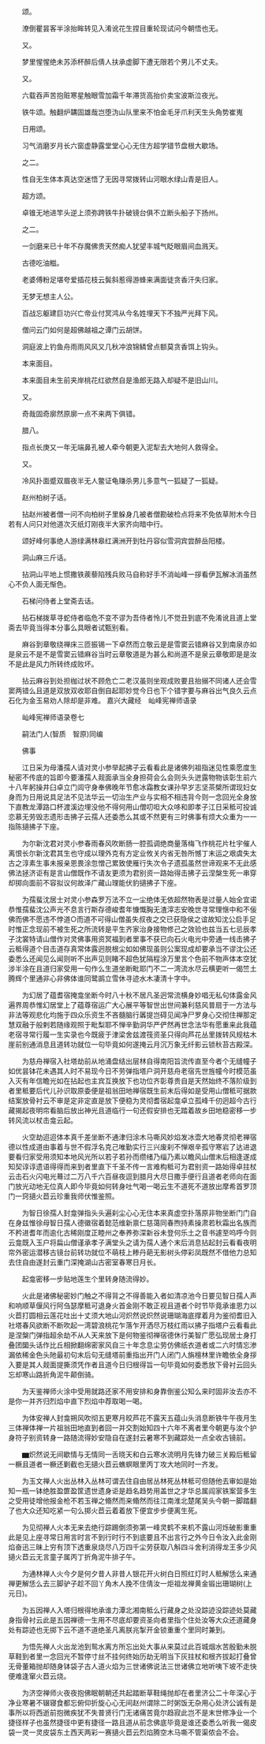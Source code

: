 <!-- { "loadSidebar": true } -->
　　颂。

　　潦倒瞿昙客半涂抬眸转见入淆讹花生捏目重轮现试问今朝悟也无。

　　又。

　　梦里惺惺绝未苏添杯醉后倩人扶承虚脚下遭无限若个男儿不丈夫。

　　又。

　　六载吞声苦抱赃寒星触眼雪加霜千年滞货高抬价卖宝波斯泣夜光。

　　铁牛颂。触翻炉韝固雄哉岂堕沩山队里来不怕金毛牙爪利天生头角势崔嵬

　　日用颂。

　　习气消磨岁月长六窗虚静露堂堂心心无住方超学错节盘根大歇场。

　　之二。

　　性自无生体本真达空迷悟了无因寻常拨转山河眼水绿山青是旧人。

　　超方颂。

　　卓锥无地进竿头逆上须弥跨铁牛扑破镜台俱不立断头船子下扬州。

　　之二。

　　一剑磨来已十年不存魔佛贵天然痴人犹望丰城气眨眼眉间血溅天。

　　古德吃油糍。

　　老婆傅粉足堪夸爱插花枝云鬓斜惹得游蜂来满面徒贪香汗失归家。

　　无梦无想主人公。

　　百战忘躯建巨功兴亡帝业付冥鸿从今名姓埋天下不独严光拜下风。

　　僧问云门如何是超佛越祖之谭门云胡饼。

　　洞庭波上钓鱼舟雨雨风风又几秋冲浪锦鳞曾点额莫贪香饵上钩头。

　　本来面目。

　　本来面目未生前夹岸桃花红欲然自是渔郎无路入却疑不是旧山川。

　　又。

　　奇哉固奇廓然原廓一点不来两下俱错。

　　腊八。

　　指点长庚又一年无端鼻孔被人牵今朝更入泥犁去大地何人救得全。

　　又。

　　冷风扑面蹙双眉夜半无人鳖证龟赚杀男儿多意气一狐疑了一狐疑。

　　赵州柏树子话。

　　拈赵州被者僧一问不向柏树子里躲身几被者僧勘破检点将来不免依草附木今日若有人问只对他道次灭纸灯刚夜半大家齐向暗中行。

　　颂好峰何事绝人游绿满林皋红满洲开到牡丹容似雪洞宾尝醉岳阳楼。

　　洞山麻三斤话。

　　拈洞山平地上惯撒铁蒺藜陷残兵败马自称好手不消屾峰一拶看伊瓦解冰消虽然心不负人面无惭色。

　　石梯问侍者上堂斋去话。

　　拈石梯拨草寻蛇侍者临危不变不谬为吾侍者怜儿不觉丑到底不免淆讹且道上堂斋去毕竟当得本分事么具眼者试甄别看。

　　麻谷到章敬绕禅床三匝振锡一下卓然而立敬云是是雪窦云错麻谷又到南泉亦如是泉云不是不是雪窦云错麻谷当时云章敬道是为甚么和尚道不是泉云章敬即是是汝不是此是风力所转终成败坏。

　　拈云麻谷到处担枷过状不顾危亡二老汉虽则坐观成败要且抬搦不同诸人还会雪窦两错么且道是双放双收耶自倒自起耶妙觉今日也下个错字要与麻谷出气良久云点石化为金玉易劝人除却是非难。
嘉兴大藏经　屾峰宪禅师语录


　　屾峰宪禅师语录卷七

　　嗣法门人(智质　智原)同编

　　佛事

　　江日采为母潘孺人请对灵小参举起拂子云看看此是诸佛列祖指迷见性乘愿度生秘密不传底的旨即今要潘孺人觌面承当全身担荷会么会则头头迸露物物该彰生前六十八年躬操井臼卓立门闾守身奉佛晚年节愈冰霜教女课孙早岁志坚茶檗所谓现妇女身而为日用说具足法不见法华云一切治生产业与实相不相违背今则一念回光全身放下直教龙潭路口杯渡溪边埋没他不得何用山僧叨呾大众哆和即孝子江日采秪可投诚恋慕无劳毁志遗形击拂子云孺人还委悉么其或不然更有三时佛事有烦大众重为一一指陈擿拂子下座。

　　为尔新沈君对灵小参春雨春风吹断肠一腔孤调绝商量落梅飞作桃花片杜宇催人离恨长尔新沈君其生也守成以理外克有方定业攸关内省无咎所憾丁末运之艰虞失太古之淳素生事未报亲恩畏涂忽憎己累致使雁行失次令子遗孤虽然世谛观来不无此感佛法拯济讵有是言山僧既作不请友更须为君别资一路始得击拂子云涅槃生死一串穿却掷向面前不容拟议何故泽广藏山理能伏豹擿拂子下座。

　　为孺蜚沈居士对灵小参森罗万法不立一尘绝体无依超然物表是过量人始全宜诺恭惟孺蜚沈公声光不息言行斯存德峻耆年慷慨胸无渣滓志安晚世寻常理惬中和不佞佛而佛不愿违不悖道○而道不可得山僧虽失叔夜之交已获隐侯之谊故知沈公启手足时惟正念现前不被生死之所流转是平生齐家治身接物修己之效验也兹当五七忌辰孝子沈裳特请山僧作对灵佛事用资冥福到者里事不获已向石火电光中旁通一线击拂子云秪得道个目击道存真常体露迥脱根尘如如佛现虽则公案现成却要承当不谬沈公还委悉么还闻见么闻则听不出声见则睹不超色犹隔程涂万里言个色前不物声体本空犹涉半涂在且道归家受用一句作么生道坐断毗耶门不二一湾流水尽云横更听一偈竺土腾辉个里通非心非佛体谁同鹭鹚立雪休寻迹水木凄清十字中。

　　为幻居了蕴耆宿掩龛坐断今时八十秋不居凡圣迥常流横身妙唱无私句体露金风遍界周恭惟幻居堂上了蕴尊宿运广大心展平等智世出世间兼利慈风普扇于一方法与非法等观悲化均施于四众乐资生不吝髓脑行羼提岂碍见闻净尸罗身心交彻住禅那定慧双融于般剌若随缘观照于毗梨耶不惮辛勤洞华严俨然再世念法华有愿重来此我蕴老宿寻常行履一生实录也今既疲于津梁舍兹渡筏资圣只得向芦花丛里拨转风规枯木崖前别通消息且道转功就位一句毕竟如何遂掩云月沉万象无纤影云锁秋苔古殿深。

　　为慈舟禅宿入社塔劫前从地涌盘结出层林自得南阳旨流传直至今者个无缝幢子如优昙钵花未遇其人时不易现今日不劳弹指塔户洞开慈舟老宿先世旌幢今时模范虽入灭有年信瞻光如在拈起也主宾互换放下也功位齐彰尊贵自是天然始终不落阶级到者里秪要后代儿孙识取原委便是祖翁田地禅宿既生前末后得如是受用山僧秪可据款结案放骨衬云不审是定非定直是放下便稳为灵彻耆宿起龛卓立孤峰千仞迥超今古行藏揭起夜明帘看脑后放出神光且道临行一句还假安排也无踏着故乡田地稳密移一步转风流以杖击龛云起。

　　火空劫迢迢体本真千差坐断不通津归涂木马嘶风妙焰发冰壶大地春灵彻老禅宿德以性成道由事着与世不假浮名克己唯勤实行三兴废刹不惮艰辛孤守寒岩了达进退要看归家受用须知本地风光所以若子若孙而缵绪乃缁乃素以瞻风山僧末后相逢遂成知契谆谆遗语得得而来到者里直下千圣不传一言难构秪可为君别资一路始得卓拄杖云击石火闪电光蓦过二万八千六百昼夜逗到腊月大尽日撒手便行且道者老师向在面门放光动地无位真人即今毕竟如何转身吐气喝一喝云生不道死不道放出摩希首罗顶门一窍擿火苣云珍重我师伏惟鉴照。

　　为智日徐孺人封龛弹指头头遍刹尘心心无住本来真虚空扑落原非物坐断门门自在身兹惟徐母智日孺人德徽宿着懿范维新禀仁慈蔼同春煦持素操肃若秋霜出名族而不矜进耆年而逾化古稀刚度正睦州之奉养弥深新谷未登何乐土之音书遽至呜呼今则云龛既入玉户将扁山僧谨承孝子满堂头之请为孺人通个末后消息拈起封云看看夜明帘外密运潜移古镜台前转功就位不萌枝上糁丹葩无影树头停彩凤既然不借他力总知去住自由遂封云重门深掩湖山古密室春寒日月长。

　　起龛密移一步贴地莲生个里转身随流得妙。

　　火此是诸佛秘密妙门触之不得背之不得善能入者如清凉池今日要见智日孺人声和响顺草偃风行阿刍瑟摩秪可退身火首金刚不敢正视且道者个时节毕竟承谁恩力以火苣打圆相云莲花吐出十丈须大地山河炽然说炽然说珊瑚海底撑着月为鉴彻耆旧入社塔春风欲断不断吹起一湾碧浪桃花乍落乍开洒尽万枝红雨以拂子指塔户云看看此是涅槃门弹指超余劫不从人天来放下是何物鉴彻禅宿德休行美智广愿弘现居士身打叠团圞头话作比丘相掀翻绵密家风自三十年念息尘劳仿佛纸衣道者或二六时情忘渗漏依稀金色头阤最初句末后句无缝塔前重指出开门人闭门人旃檀林里许瞻依全身拶入要是其人觌面提撕须凭作者且道今日归根得旨一句毕竟如何委悉放下骨衬云回头忘却寒山路折角泥牛颠倒骑。

　　为天鉴禅师火涂中受用就路还家不用安排和身靠倒鉴公知么来时固非汝去亦不是你一并齐归烈焰中直下烈焰中荐取喝一喝。

　　为体安禅人封龛朔风吹彻五更寒月皎芦花不露天五蕴山头消息断铁牛午夜月生三体禅体禅一片祖翁田地直到者回一并交割始知四十六年不离者里今朝更与汝个护身符子别资转身一路随流得妙安隐自在遂封云暑寒不到藏踪处一点全收古镜前。

　　▆炽然说无间歇情与无情同一舌晓天和白云寒水流明月先锋力破三关殿后秪留一橛且道者一橛还剿截也无擿火苣云蟭螟眼里丙丁攻大地同时一齐发。

　　为玉文禅人火出丛林入丛林可谓去住自由居丛林死丛林秪可但随他去审如是始知一瓶一钵绝胜盈篚盈筐遗世遗身讵是趋名趋势用盖世之才华总属阎家铁案营多生之受用徒增他报金枪不若玉禅之翛然而来翛然而往江南淮北楚尾吴头今朝一脚踏翻了也大众还知吃紧一句么掷火苣云着着放下便宜步步便离生死。

　　为见彻禅人火本无来去绝行踪踢倒须弥第一峰灵鹤不来机不露山河烁破影重重此是见上座寻常日用言时言不到行时行不到底要且不出言行之外今日令汝入此金刚焰奋迅三昧上穷有顶下透重泉烧尽八万四千尘劳获取八斛四斗舍利消得龙王多少风擿火苣云无言童子属丙丁折角泥牛排子午。

　　为通林禅人火今夕是何夕昔人非昔人银花开火树白日照红灯时人秪解恁么来通禅更解恁么去三脚驴子趁不回丫角木人挽不住倩汝一炬祖龙禅黄金锻出珊瑚树(上元日)。

　　为五因禅人入塔归根得地承谁力潭北湘南秪么行藏身之处没踪迹没踪迹处莫藏身指骨衬云此是五因禅德一生用不尽底却要资圣向者里指个住处汝等大众还道藏身处有踪迹也无掷下云不道不道绝圣凡离朕兆掣开金锁重重个里同时兼到。

　　为悟先禅人火出龙池到鸳水离方所忘出处大事从来莫过此百城烟水苦殷勤未脱草鞋到者里一念回光不暂停寸丝不挂何终始历劫无明当下灰拄杖和根齐拔起打叠曾无骨董箱抛却随身钵袋子古人道火焰为三世诸佛说法三世诸佛立地听咦下坡不走快便难逢窜火苣云烧。

　　为济空禅师火夜夜抱佛眠朝朝还共起踏断草鞋绳抛却在者里济公二十年深心于净业寒暑不辍寝食都忘俯仰折旋心心无间赵州谓除二时粥饭无杂用心处济公诚有是事所以将西逝前抱微疾犹不失普贤行门无诸痛苦竟尔趋寂此岂不是末世修净业一个捷径样子也虽然捷径中更有捷径一路且道从前念佛底毕竟是谁还委悉么听我一偈皮袋一灵一灵皮袋东土西天两彩一赛擿火苣云烈焰腾空木马嘶不管渠侬会不会。

